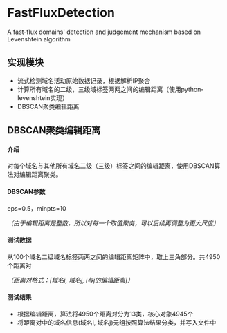 # FastFluxDetection
A fast-flux domains' detection and judgement mechanism based on Levenshtein algorithm

## 实现模块

- 流式检测域名活动原始数据记录，根据解析IP聚合
- 计算所有域名的二级，三级域标签两两之间的编辑距离（使用python-levenshtein实现）
- DBSCAN聚类编辑距离

## DBSCAN聚类编辑距离

#### 介绍

对每个域名与其他所有域名二级（三级）标签之间的编辑距离，使用DBSCAN算法对编辑距离聚类。

#### DBSCAN参数

eps=0.5，minpts=10

*（由于编辑距离是整数，所以对每一个取值聚类，可以后续再调整为更大尺度）*

#### 测试数据

从100个域名二级域名标签两两之间的编辑距离矩阵中，取上三角部分。共4950个距离对

*（距离对格式：[域名i, 域名j, i与j的编辑距离]）*

#### 测试结果

- 根据编辑距离，算法将4950个距离对分为13类，核心对象4945个
- 将距离对中的域名信息(域名i, 域名j)元组按照算法结果分类，并写入文件中